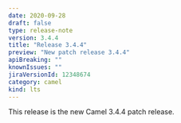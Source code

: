 ```yaml
---
date: 2020-09-28
draft: false
type: release-note
version: 3.4.4
title: "Release 3.4.4"
preview: "New patch release 3.4.4"
apiBreaking: ""
knownIssues: ""
jiraVersionId: 12348674
category: camel
kind: lts
---
```


This release is the new Camel 3.4.4 patch release.
